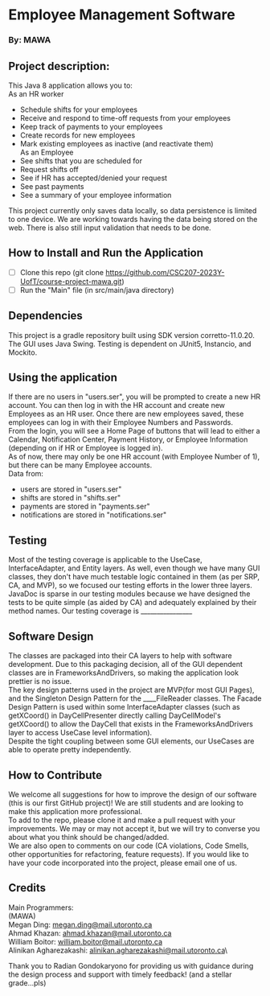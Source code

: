# Employee Management Software
### By: MAWA

## Project description:
This Java 8 application allows you to:\
As an HR worker
- Schedule shifts for your employees
- Receive and respond to time-off requests from your employees
- Keep track of payments to your employees
- Create records for new employees
- Mark existing employees as inactive (and reactivate them)\
As an Employee
- See shifts that you are scheduled for
- Request shifts off
- See if HR has accepted/denied your request
- See past payments
- See a summary of your employee information

This project currently only saves data locally, so data persistence is limited to 
one device. We are working towards having the data being stored on the web. 
There is also still input validation that needs to be done.
## How to Install and Run the Application
- [ ] Clone this repo (git clone https://github.com/CSC207-2023Y-UofT/course-project-mawa.git)
- [ ] Run the "Main" file (in src/main/java directory)
## Dependencies
This project is a gradle repository built using SDK version corretto-11.0.20.\
The GUI uses Java Swing.
Testing is dependent on JUnit5, Instancio, and Mockito.

## Using the application
If there are no users in "users.ser", you will be prompted to
create a new HR account. You can then log in with the HR
account and create new Employees as an HR user. Once there are new
employees saved, these employees can log in with their
Employee Numbers and Passwords.\
From the login, you will see a Home Page of buttons that will
lead to either a Calendar, Notification Center, Payment History, 
or Employee Information (depending on if HR or Employee is logged in).\
As of now, there may only be one HR account (with Employee Number of 1), but there can be many Employee accounts.\
Data from:
- users are stored in "users.ser"
- shifts are stored in "shifts.ser"
- payments are stored in "payments.ser"
- notifications are stored in "notifications.ser"

## Testing
Most of the testing coverage is applicable to the UseCase, InterfaceAdapter, and Entity layers.
As well, even though we have many GUI classes, they don't have much testable logic contained in them (as per SRP, CA, and MVP),
so we focused our testing efforts in the lower three layers.\
JavaDoc is sparse in our testing modules because we have designed the tests to be quite simple (as aided by CA) and adequately explained by
their method names.
Our testing coverage is ________________


## Software Design
The classes are packaged into their CA layers to help with
software development. Due to this packaging decision, all of the GUI 
dependent classes are in FrameworksAndDrivers, so making the application
look prettier is no issue.\
The key design patterns used in the project are MVP(for most GUI Pages), and 
the Singleton Design Pattern for the ____FileReader classes. The Facade 
Design Pattern is used within some InterfaceAdapter classes (such as getXCoord() in 
DayCellPresenter directly calling DayCellModel's getXCoord()
to allow the DayCell that exists in the FrameworksAndDrivers layer to access
UseCase level information).\
Despite the tight coupling between some GUI elements, our UseCases are able to
operate pretty independently. 

## How to Contribute
We welcome all suggestions for how to improve the design of our software (this is our
first GitHub project)! We are still students and are looking to make this application more
professional.\
To add to the repo, please clone it and make a pull request with your improvements. We may or may not 
accept it, but we will try to converse you about what you think should be changed/added.\
We are also open to comments on our code (CA violations, Code Smells, other opportunities for
refactoring, feature requests). 
If you would like to have your code incorporated into the project, please email one of us.

## Credits
Main Programmers:\
(MAWA)\
Megan Ding: megan.ding@mail.utoronto.ca\
Ahmad Khazan: ahmad.khazan@mail.utoronto.ca\
William Boitor: william.boitor@mail.utoronto.ca\
Alinikan Agharezakashi: alinikan.agharezakashi@mail.utoronto.ca\

Thank you to Radian Gondokaryono for providing us with guidance during the 
design process and support with timely feedback! (and a stellar grade...pls)


